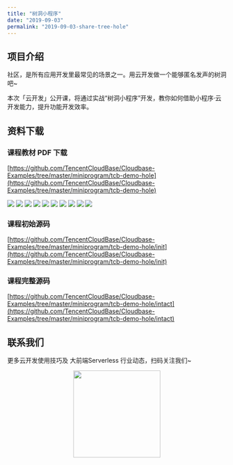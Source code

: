 ```yaml
---
title: "树洞小程序"
date: "2019-09-03"
permalink: "2019-09-03-share-tree-hole"
---
```


## 项目介绍

社区，是所有应用开发里最常见的场景之一。用云开发做一个能够匿名发声的树洞吧~

本次「云开发」公开课，将通过实战“树洞小程序”开发，教你如何借助小程序·云开发能力，提升功能开发效率。

## 资料下载

### 课程教材 PDF 下载

[https://github.com/TencentCloudBase/Cloudbase-Examples/tree/master/miniprogram/tcb-demo-hole](https://github.com/TencentCloudBase/Cloudbase-Examples/tree/master/miniprogram/tcb-demo-hole)

![](https://puui.qpic.cn/vupload/0/20190611_1560237745805_zuavbuy2xmr.png/0)
![](https://puui.qpic.cn/vupload/0/20190611_1560238481881_1349qmnml2pm.png/0)
![](https://puui.qpic.cn/vupload/0/20190611_1560239074151_ef88h9dgzph.png/0)
![](https://puui.qpic.cn/vupload/0/20190611_1560239350566_4natmnms5oa.png/0)
![](https://puui.qpic.cn/vupload/0/20190611_1560239705516_y0un7wzwwcg.png/0)
![](https://puui.qpic.cn/vupload/0/20190611_1560240036774_rku7vph0l8a.png/0)
![](https://puui.qpic.cn/vupload/0/20190611_1560240388121_woswzx8v38s.png/0)
![](https://puui.qpic.cn/vupload/0/20190611_1560240623109_2lx7oexw55f.png/0)
![](https://puui.qpic.cn/vupload/0/20190611_1560240831266_f2rg6o39j67.png/0)
![](https://puui.qpic.cn/vupload/0/20190611_1560241059469_neyvu2wy55.png/0)

### 课程初始源码

[https://github.com/TencentCloudBase/Cloudbase-Examples/tree/master/miniprogram/tcb-demo-hole/init](https://github.com/TencentCloudBase/Cloudbase-Examples/tree/master/miniprogram/tcb-demo-hole/init)

### 课程完整源码

[https://github.com/TencentCloudBase/Cloudbase-Examples/tree/master/miniprogram/tcb-demo-hole/intact](https://github.com/TencentCloudBase/Cloudbase-Examples/tree/master/miniprogram/tcb-demo-hole/intact)

## 联系我们

更多云开发使用技巧及 大前端Serverless 行业动态，扫码关注我们~

<p align="center">
    <img src="https://puui.qpic.cn/vupload/0/20190603_1559545575934_lettsbvkvdn.jpeg/0" width="200px">
</p>
